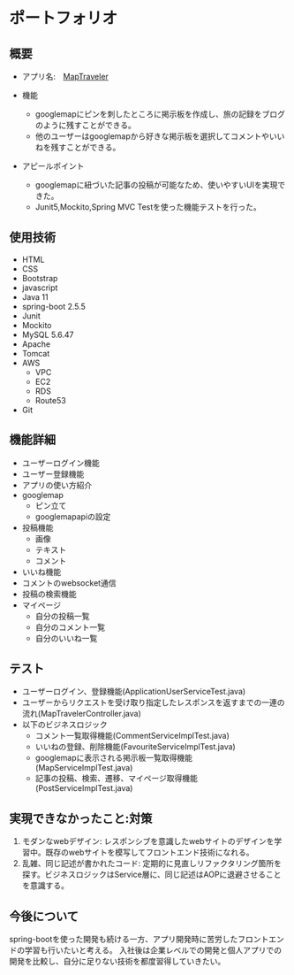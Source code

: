 # ポートフォリオ 

## 概要
* アプリ名:　[MapTraveler](http://maptraveler.site:8887/my-portfolio)

* 機能 
  * googlemapにピンを刺したところに掲示板を作成し、旅の記録をブログのように残すことができる。
  * 他のユーザーはgooglemapから好きな掲示板を選択してコメントやいいねを残すことができる。

* アピールポイント
  * googlemapに紐づいた記事の投稿が可能なため、使いやすいUIを実現できた。
  * Junit5,Mockito,Spring MVC Testを使った機能テストを行った。

## 使用技術
* HTML
* CSS
* Bootstrap
* javascript
* Java 11
* spring-boot 2.5.5
* Junit
* Mockito
* MySQL 5.6.47
* Apache
* Tomcat
* AWS
  * VPC
  * EC2
  * RDS
  * Route53
* Git

## 機能詳細
* ユーザーログイン機能
* ユーザー登録機能
* アプリの使い方紹介
* googlemap
  * ピン立て
  * googlemapapiの設定
* 投稿機能
  * 画像
  * テキスト
  * コメント
* いいね機能
* コメントのwebsocket通信
* 投稿の検索機能
* マイページ
  * 自分の投稿一覧
  * 自分のコメント一覧
  * 自分のいいね一覧

## テスト
* ユーザーログイン、登録機能(ApplicationUserServiceTest.java)
* ユーザーからリクエストを受け取り指定したレスポンスを返すまでの一連の流れ(MapTravelerController.java)
* 以下のビジネスロジック
  * コメント一覧取得機能(CommentServiceImplTest.java)
  * いいねの登録、削除機能(FavouriteServiceImplTest.java)
  * googlemapに表示される掲示板一覧取得機能(MapServiceImplTest.java)
  * 記事の投稿、検索、遷移、マイページ取得機能(PostServiceImplTest.java)

## 実現できなかったこと:対策
1. モダンなwebデザイン: レスポンシブを意識したwebサイトのデザインを学習中。既存のwebサイトを模写してフロントエンド技術になれる。
2. 乱雑、同じ記述が書かれたコード: 定期的に見直しリファクタリング箇所を探す。ビジネスロジックはService層に、同じ記述はAOPに退避させることを意識する。

## 今後について
spring-bootを使った開発も続ける一方、アプリ開発時に苦労したフロントエンドの学習も行いたいと考える。
入社後は企業レベルでの開発と個人アプリでの開発を比較し、自分に足りない技術を都度習得していきたい。
